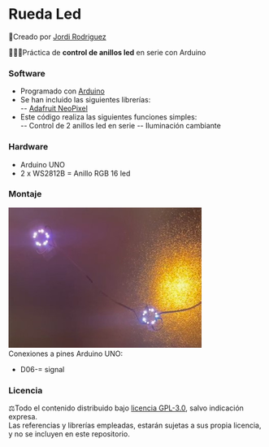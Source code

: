 # Rueda Led  
🔗Creado por [Jordi Rodriguez](https://github.com/jordirdp)  

👨🏻‍💻Práctica de **control de anillos led** en serie con Arduino  
    
### Software  
- Programado con [Arduino](https://www.arduino.cc/en/software)
- Se han incluido las siguientes librerías:  
-- [Adafruit NeoPixel](https://github.com/adafruit/Adafruit_NeoPixel)  
- Este código realiza las siguientes funciones simples:  
-- Control de 2 anillos led en serie
-- Iluminación cambiante  

### Hardware  
- Arduino UNO  
- 2 x WS2812B = Anillo RGB 16 led  

### Montaje  
![Imagen](/Images/RuedaLed.jpg)  
Conexiones a pines Arduino UNO:  
- D06-= signal  

### Licencia  
⚖️Todo el contenido distribuido bajo [licencia GPL-3.0](https://www.gnu.org/licenses/gpl-3.0), salvo indicación expresa.  
Las referencias y librerías empleadas, estarán sujetas a sus propia licencia, y no se incluyen en este repositorio.  
